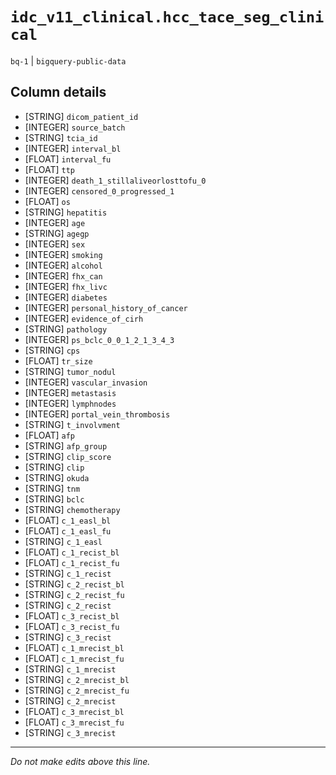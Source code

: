 # `idc_v11_clinical.hcc_tace_seg_clinical`
`bq-1` | `bigquery-public-data`

## Column details
* [STRING]    `dicom_patient_id`
* [INTEGER]   `source_batch`
* [STRING]    `tcia_id`
* [INTEGER]   `interval_bl`
* [FLOAT]     `interval_fu`
* [FLOAT]     `ttp`
* [INTEGER]   `death_1_stillaliveorlosttofu_0`
* [INTEGER]   `censored_0_progressed_1`
* [FLOAT]     `os`
* [STRING]    `hepatitis`
* [INTEGER]   `age`
* [STRING]    `agegp`
* [INTEGER]   `sex`
* [INTEGER]   `smoking`
* [INTEGER]   `alcohol`
* [INTEGER]   `fhx_can`
* [INTEGER]   `fhx_livc`
* [INTEGER]   `diabetes`
* [INTEGER]   `personal_history_of_cancer`
* [INTEGER]   `evidence_of_cirh`
* [STRING]    `pathology`
* [INTEGER]   `ps_bclc_0_0_1_2_1_3_4_3`
* [STRING]    `cps`
* [FLOAT]     `tr_size`
* [STRING]    `tumor_nodul`
* [INTEGER]   `vascular_invasion`
* [INTEGER]   `metastasis`
* [INTEGER]   `lymphnodes`
* [INTEGER]   `portal_vein_thrombosis`
* [STRING]    `t_involvment`
* [FLOAT]     `afp`
* [STRING]    `afp_group`
* [STRING]    `clip_score`
* [STRING]    `clip`
* [STRING]    `okuda`
* [STRING]    `tnm`
* [STRING]    `bclc`
* [STRING]    `chemotherapy`
* [FLOAT]     `c_1_easl_bl`
* [FLOAT]     `c_1_easl_fu`
* [STRING]    `c_1_easl`
* [FLOAT]     `c_1_recist_bl`
* [FLOAT]     `c_1_recist_fu`
* [STRING]    `c_1_recist`
* [STRING]    `c_2_recist_bl`
* [STRING]    `c_2_recist_fu`
* [STRING]    `c_2_recist`
* [FLOAT]     `c_3_recist_bl`
* [FLOAT]     `c_3_recist_fu`
* [STRING]    `c_3_recist`
* [FLOAT]     `c_1_mrecist_bl`
* [FLOAT]     `c_1_mrecist_fu`
* [STRING]    `c_1_mrecist`
* [STRING]    `c_2_mrecist_bl`
* [STRING]    `c_2_mrecist_fu`
* [STRING]    `c_2_mrecist`
* [FLOAT]     `c_3_mrecist_bl`
* [FLOAT]     `c_3_mrecist_fu`
* [STRING]    `c_3_mrecist`

-------------------------------------------------------------------------------
*Do not make edits above this line.*
